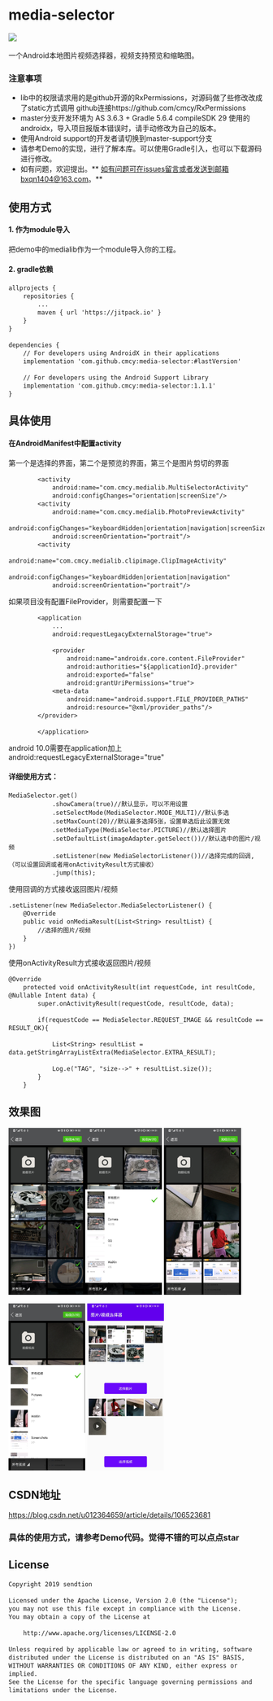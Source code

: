 # media-selector

[![](https://jitpack.io/v/cmcy/media-selector.svg)](https://jitpack.io/#cmcy/media-selector)


一个Android本地图片视频选择器，视频支持预览和缩略图。


### 注意事项

- lib中的权限请求用的是github开源的RxPermissions，对源码做了些修改改成了static方式调用 github连接https://github.com/cmcy/RxPermissions
- master分支开发环境为 AS 3.6.3 + Gradle 5.6.4  compileSDK 29 使用的androidx，导入项目报版本错误时，请手动修改为自己的版本。
- 使用Android support的开发者请切换到master-support分支
- 请参考Demo的实现，进行了解本库。可以使用Gradle引入，也可以下载源码进行修改。
- 如有问题，欢迎提出。** 如有问题可在issues留言或者发送到邮箱bxqn1404@163.com。**

## 使用方式
#### 1. 作为module导入
把demo中的medialib作为一个module导入你的工程。


#### 2. gradle依赖

```
allprojects {
    repositories {
        ...
        maven { url 'https://jitpack.io' }
    }
}

dependencies {
    // For developers using AndroidX in their applications
    implementation 'com.github.cmcy:media-selector:#lastVersion'
 
    // For developers using the Android Support Library
    implementation 'com.github.cmcy:media-selector:1.1.1'
}
```


## 具体使用

#### 在AndroidManifest中配置activity

  第一个是选择的界面，第二个是预览的界面，第三个是图片剪切的界面
```
        <activity
            android:name="com.cmcy.medialib.MultiSelectorActivity"
            android:configChanges="orientation|screenSize"/>
        <activity
            android:name="com.cmcy.medialib.PhotoPreviewActivity"
            android:configChanges="keyboardHidden|orientation|navigation|screenSize"
            android:screenOrientation="portrait"/>
        <activity
            android:name="com.cmcy.medialib.clipimage.ClipImageActivity"
            android:configChanges="keyboardHidden|orientation|navigation"
            android:screenOrientation="portrait"/>
```

  如果项目没有配置FileProvider，则需要配置一下

```
        <application
            ...
            android:requestLegacyExternalStorage="true">
        
            <provider
                android:name="androidx.core.content.FileProvider"
                android:authorities="${applicationId}.provider"
                android:exported="false"
                android:grantUriPermissions="true">
            <meta-data
                android:name="android.support.FILE_PROVIDER_PATHS"
                android:resource="@xml/provider_paths"/>
        </provider>
        
        </application>
```

  android 10.0需要在application加上android:requestLegacyExternalStorage="true"



#### 详细使用方式：
```
MediaSelector.get()
            .showCamera(true)//默认显示，可以不用设置
            .setSelectMode(MediaSelector.MODE_MULTI)//默认多选
            .setMaxCount(20)//默认最多选择5张，设置单选后此设置无效
            .setMediaType(MediaSelector.PICTURE)//默认选择图片
            .setDefaultList(imageAdapter.getSelect())//默认选中的图片/视频
            .setListener(new MediaSelectorListener())//选择完成的回调, （可以设置回调或者用onActivityResult方式接收）
            .jump(this);
```

使用回调的方式接收返回图片/视频
```
.setListener(new MediaSelector.MediaSelectorListener() {
    @Override
    public void onMediaResult(List<String> resultList) {
        //选择的图片/视频
    }
})
```

使用onActivityResult方式接收返回图片/视频
```
@Override
    protected void onActivityResult(int requestCode, int resultCode, @Nullable Intent data) {
        super.onActivityResult(requestCode, resultCode, data);

        if(requestCode == MediaSelector.REQUEST_IMAGE && resultCode == RESULT_OK){

            List<String> resultList = data.getStringArrayListExtra(MediaSelector.EXTRA_RESULT);

            Log.e("TAG", "size-->" + resultList.size());
        }
    }
```

## 效果图
<img src="https://github.com/cmcy/media-selector/blob/master/screenshot/Screenshot_20200602_195058_com.example.applicatio.jpg"   width="30%"><img src="https://github.com/cmcy/media-selector/blob/master/screenshot/Screenshot_20200602_195110_com.example.applicatio.jpg"   width="30%"> <img src="https://github.com/cmcy/media-selector/blob/master/screenshot/Screenshot_20200602_195124_com.example.applicatio.jpg"   width="30%">

<img src="https://github.com/cmcy/media-selector/blob/master/screenshot/Screenshot_20200602_195134_com.example.applicatio.jpg"   width="30%"> <img src="https://github.com/cmcy/media-selector/blob/master/screenshot/Screenshot_20200602_195151_com.example.applicatio.jpg"   width="30%">


## CSDN地址
https://blog.csdn.net/u012364659/article/details/106523681



### 具体的使用方式，请参考Demo代码。觉得不错的可以点点star

## License

```
Copyright 2019 sendtion

Licensed under the Apache License, Version 2.0 (the "License");
you may not use this file except in compliance with the License.
You may obtain a copy of the License at

    http://www.apache.org/licenses/LICENSE-2.0

Unless required by applicable law or agreed to in writing, software
distributed under the License is distributed on an "AS IS" BASIS,
WITHOUT WARRANTIES OR CONDITIONS OF ANY KIND, either express or implied.
See the License for the specific language governing permissions and
limitations under the License.
```

